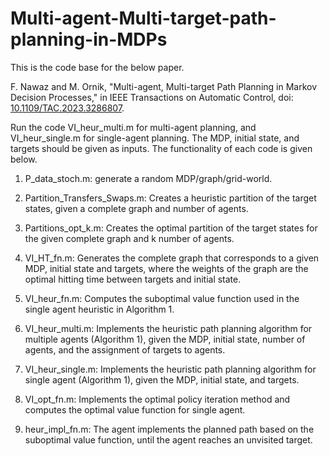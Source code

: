 # Multi-agent-Multi-target-path-planning-in-MDPs

This is the code base for the below paper.

F. Nawaz and M. Ornik, "Multi-agent, Multi-target Path Planning in Markov Decision Processes," in IEEE Transactions on Automatic Control, doi: [10.1109/TAC.2023.3286807](https://ieeexplore.ieee.org/document/10154136).

Run the code VI_heur_multi.m for multi-agent planning, and VI_heur_single.m for single-agent planning. The MDP, initial state, and targets should be given as inputs. The functionality of each code is given below. 

1. P_data_stoch.m: generate a random MDP/graph/grid-world. 

2. Partition_Transfers_Swaps.m: Creates a heuristic partition of the target states, given a complete graph and number of agents. 

3. Partitions_opt_k.m: Creates the optimal partition of the target states for the given complete graph and k number of agents. 

4. VI_HT_fn.m: Generates the complete graph that corresponds to a given MDP, initial state and targets, where the weights of the graph are the optimal hitting time between targets and initial state. 

5. VI_heur_fn.m: Computes the suboptimal value function used in the single agent heuristic in Algorithm 1.

6. VI_heur_multi.m: Implements the heuristic path planning algorithm for multiple agents (Algorithm 1), given the MDP, initial state, number of agents, and the assignment of targets to agents.

7. VI_heur_single.m: Implements the heuristic path planning algorithm for single agent (Algorithm 1), given the MDP, initial state, and targets. 

8. VI_opt_fn.m: Implements the optimal policy iteration method and computes the optimal value function for single agent. 

9. heur_impl_fn.m: The agent implements the planned path based on the suboptimal value function, until the agent reaches an unvisited target.
